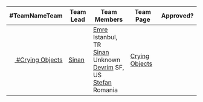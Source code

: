 
| #TeamNameTeam | Team Lead | Team Members | Team Page | Approved? |
|---------------|-----------|--------------|-----------|-----------|
| <a target='_blank' href='https://twitter.com/home?status=Go Team %23CryingObjects @koding %23hackathon koding.com/Hackathon @sinan'> <img src='https://g.twimg.com/Twitter_logo_blue.png' height='14'/> #Crying Objects </a> |[Sinan](https://koding.com/sinan) |[Emre](https://koding.com/emre) Istanbul, TR<br>[Sinan](https://koding.com/sinan) Unknown<br>[Devrim](https://koding.com/devrim) SF, US<br>[Stefan](https://koding.com/stefanbc) Romania<br> | [Crying Objects](./Teams/CryingObjects/ABOUT.md) | |